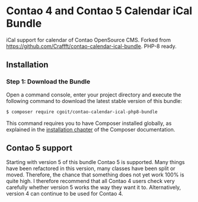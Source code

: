 Contao 4 and Contao 5 Calendar iCal Bundle
=======================

iCal support for calendar of Contao OpenSource CMS. Forked from https://github.com/Craffft/contao-calendar-ical-bundle. PHP-8 ready.

Installation
------------

### Step 1: Download the Bundle

Open a command console, enter your project directory and execute the
following command to download the latest stable version of this bundle:

```bash
$ composer require cgoit/contao-calendar-ical-php8-bundle
```

This command requires you to have Composer installed globally, as explained
in the [installation chapter](https://getcomposer.org/doc/00-intro.md)
of the Composer documentation.

Contao 5 support
----------------

Starting with version 5 of this bundle Contao 5 is supported. Many things have been refactored in this version, many classes have been split or moved. Therefore, the chance that something does not yet work 100% is quite high. I therefore recommend that all Contao 4 users check very carefully whether version 5 works the way they want it to. Alternatively, version 4 can continue to be used for Contao 4.
